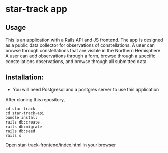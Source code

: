 # star-track app

## Usage
This is an application with a Rails API and JS frontend. 
The app is designed as a public data collector for observations of constellations.
A user can browse through constellations that are visible in the Northern Hemisphere.
A user can add observations through a form, browse through a specific constellations observations, and browse through all submitted data.


## Installation:

* You will need Postgresql and a postgres server to use this application

After cloning this repository,
```
cd star-track
cd star-track-api
bundle install
rails db:create
rails db:migrate
rails db:seed
rails s
```
Open star-track-frontend/index.html in your browser
